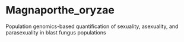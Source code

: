 # Magnaporthe_oryzae
Population genomics-based quantification of sexuality, asexuality, and parasexuality in blast fungus populations
